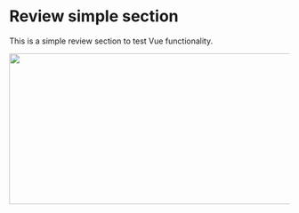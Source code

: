 # Review simple section

This is a simple review section to test Vue functionality.

<img src="https://git-hub.s3.amazonaws.com/reviews-vue/print.png" width="583" height="272" />
